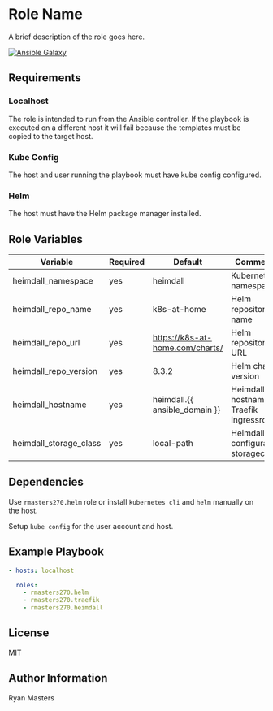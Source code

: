 # Role Name

A brief description of the role goes here.

[![Ansible Galaxy](https://img.shields.io/badge/ansible--galaxy-heimdall-blue.svg)](https://galaxy.ansible.com/rmasters270/heimdall)

## Requirements

### Localhost

The role is intended to run from the Ansible controller.  If the playbook is executed on a different host it will fail because the templates must be copied to the target host.

### Kube Config

The host and user running the playbook must have kube config configured.

### Helm

The host must have the Helm package manager installed.

## Role Variables

| Variable                | Required | Default                            | Comments                                    |
|-------------------------|----------|------------------------------------|---------------------------------------------|
| heimdall_namespace      | yes      | heimdall                           | Kubernetes namespace                        |
| heimdall_repo_name      | yes      | k8s-at-home                        | Helm repository name                        |
| heimdall_repo_url       | yes      | <https://k8s-at-home.com/charts/>  | Helm repository URL                         |
| heimdall_repo_version   | yes      | 8.3.2                              | Helm chart version                          |
| heimdall_hostname       | yes      | heimdall.{{ ansible_domain }}      | Heimdall hostname for Traefik ingressroute  |
| heimdall_storage_class  | yes      | local-path                         | Heimdall configuration storageclass         |

## Dependencies

Use `rmasters270.helm` role or install `kubernetes cli` and `helm` manually on the host.

Setup `kube config` for the user account and host.

## Example Playbook

```yaml
- hosts: localhost

  roles:
    - rmasters270.helm
    - rmasters270.traefik
    - rmasters270.heimdall
```

## License

MIT

## Author Information

Ryan Masters
